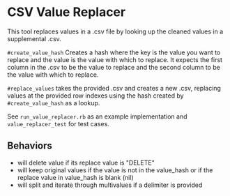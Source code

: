 CSV Value Replacer
==================

This tool replaces values in a .csv file by looking up the cleaned values in a supplemental .csv.

`#create_value_hash` Creates a hash where the key is the value you want to replace and the value is the value with which to replace. It expects the first column in the .csv to be the value to replace and the second column to be the value with which to replace.

`#replace_values` takes the provided .csv and creates a new .csv, replacing values at the provided row indexes using the hash created by `#create_value_hash` as a lookup.

See `run_value_replacer.rb` as an example implementation and `value_replacer_test` for test cases.

Behaviors
---------

* will delete value if its replace value is "DELETE"
* will keep original values if the value is not in the value_hash or if the replace value in value_hash is blank (nil)
* will split and iterate through multivalues if a delimiter is provided